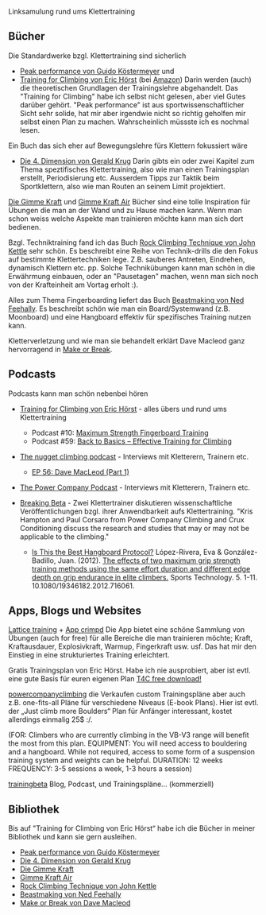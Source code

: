 Linksamulung rund ums Klettertraining

## Bücher
Die Standardwerke bzgl. Klettertraining sind sicherlich
- [Peak performance von Guido Köstermeyer](https://www.amazon.de/Peak-Performance-Klettertechnik-Klettertraining-Z/dp/3945271215) und
- [Training for Climbing von Eric Hörst](https://trainingforclimbing.com/buy-books/training-for-climbing-3rd-edition-2016/)  (bei [Amazon](https://www.amazon.de/Training-Climbing-Definitive-Improving-Performance/dp/1493017616/ref=sr_1_1?crid=27S87BUF52J1D&keywords=training+for+climbing&qid=1640269863&s=books&sprefix=training+for+%2Cstripbooks%2C117&sr=1-1))
Darin werden (auch) die theoretischen Grundlagen der Trainingslehre abgehandelt. Das "Training for Climbing" habe ich selbst nicht gelesen, aber viel Gutes darüber gehört. "Peak performance" ist aus sportwissenschaftlicher Sicht sehr solide, hat mir aber irgendwie nicht so richtig geholfen mir selbst einen Plan zu machen. Wahrscheinlich müssste ich es nochmal lesen.

Ein Buch das sich eher auf Bewegungslehre fürs Klettern fokussiert wäre
 - [Die 4. Dimension von Gerald Krug](https://geoquest-shop.de/Die-4-Dimension)
Darin gibts ein oder zwei Kapitel zum Thema speztifisches Klettertraining, also wie man einen Trainingsplan erstellt, Periodisierung etc. Ausserdem Tipps zur Taktik beim Sportklettern, also wie man Routen an seinem Limit projektiert.  

[Die Gimme Kraft](https://www.baechli-bergsport.ch/Sachbücher-Gimme-Kraft-Gimme-Kraft-Sachbücher-De.htm) und [Gimme Kraft Air](https://pizbube.ch/shop/gimme-kraft-air/) Bücher sind eine tolle Inspiration für Übungen die man an der Wand und zu Hause machen kann. Wenn man schon weiss welche Aspekte man trainieren möchte kann man sich dort bedienen.

Bzgl. Techniktraining fand ich das Buch [Rock Climbing Technique von John Kettle](https://www.johnkettle.com/product-page/rock-climbing-technique-paperback) sehr schön. Es beschreibt eine Reihe von Technik-drills die den Fokus auf bestimmte Klettertechniken lege. Z.B. sauberes Antreten, Eindrehen, dynamisch Klettern etc. pp. Solche Technikübungen kann man schön in die Erwährmung einbauen, oder an "Pausetagen" machen, wenn man sich noch von der Krafteinheit am Vortag erholt :).

Alles zum Thema Fingerboarding liefert das Buch [Beastmaking von Ned Feehally](https://www.orellfuessli.ch/shop/home/artikeldetails/A1061949090). Es beschreibt schön wie man ein Board/Systemwand (z.B. Moonboard) und eine Hangboard effektiv für spezifisches Training nutzen kann.

Kletterverletzung und wie man sie behandelt erklärt Dave Macleod ganz hervorragend in [Make or Break](https://www.davemacleod.com/shop/makeorbreak).

## Podcasts
Podcasts kann man schön nebenbei hören
- [Training for Climbing von Eric Hörst](https://trainingforclimbing.com/category/podcasts/page/1/) - alles übers und rund ums Klettertraining
  - Podcast #10: [Maximum Strength Fingerboard Training](https://trainingforclimbing.com/podcast-10-maximum-strength-fingerboard-training/)
  - Podcast #59: [Back to Basics – Effective Training for Climbing](https://trainingforclimbing.com/podcast-59-effective-training-for-climbing/)

- [The nugget climbing podcast](https://thenuggetclimbing.com) - Interviews mit Kletterern, Trainern etc.
  - [EP 56: Dave MacLeod (Part 1)](https://thenuggetclimbing.com/episodes/dave-macleod-part-1)

- [The Power Company Podcast](https://www.powercompanyclimbing.com/podcast/) - Interviews mit Kletterern, Trainern etc.

- [Breaking Beta](https://breakingbeta.podbean.com) - Zwei Klettertrainer diskutieren wissenschaftliche Veröffentlichungen bzgl. ihrer Anwendbarkeit aufs Klettertraining. "Kris Hampton and Paul Corsaro from Power Company Climbing and Crux Conditioning discuss the research and studies that may or may not be applicable to the climbing."
  - [Is This the Best Hangboard Protocol?](https://breakingbeta.podbean.com/e/the-best-hangboard-protocol/)  López-Rivera, Eva & González-Badillo, Juan. (2012). [The effects of two maximum grip strength training methods using the same effort duration and different edge depth on grip endurance in elite climbers.](https://www.researchgate.net/profile/Eva-Lopez-Rivera/publication/254368989_The_effects_of_two_maximum_grip_strength_training_methods_using_the_same_effort_duration_and_different_edge_depth_on_grip_endurance_in_elite_climbers/links/5bb4924e92851ca9ed374453/The-effects-of-two-maximum-grip-strength-training-methods-using-the-same-effort-duration-and-different-edge-depth-on-grip-endurance-in-elite-climbers.pdf) Sports Technology. 5. 1-11. 10.1080/19346182.2012.716061.

## Apps, Blogs und Websites
[Lattice training](https://latticetraining.com) + [App crimpd](https://play.google.com/store/apps/details?id=com.crimpd.ui&hl=en_US&gl=US)
Die App bietet eine schöne Sammlung von Übungen (auch for free) für alle Bereiche die man trainieren möchte; Kraft, Kraftausdauer, Explosivkraft, Warmup, Fingerkraft usw. usf. Das hat mir den Einstieg in eine strukturiertes Training erleichtert.

Gratis Trainingsplan von Eric Hörst. Habe ich nie ausprobiert, aber ist evtl. eine gute Basis für euren eigenen Plan [T4C free download!](https://trainingforclimbing.com/training-programs/)

[powercompanyclimbing](https://www.powercompanyclimbing.com) die Verkaufen custom Trainingspläne aber auch z.B. one-fits-all Pläne für verschiedene Niveaus (E-book Plans). Hier ist evtl. der „Just climb more Boulders“ Plan für Anfänger interessant, kostet allerdings einmalig 25$ :/. 

(FOR: Climbers who are currently climbing in the VB-V3 range will benefit the most from this plan. 
EQUIPMENT: You will need access to bouldering and a hangboard. While not required, access to some form of a suspension training system and weights can be helpful. 
DURATION: 12 weeks
FREQUENCY: 3-5 sessions a week, 1-3 hours a session)

[trainingbeta](https://www.trainingbeta.com) Blog, Podcast, und Trainingspläne… (kommerziell)

## Bibliothek
Bis auf "Training for Climbing von Eric Hörst“ habe ich die Bücher in meiner Bibliothek und kann sie gern ausleihen.

- [Peak performance von Guido Köstermeyer](https://www.amazon.de/Peak-Performance-Klettertechnik-Klettertraining-Z/dp/3945271215)
- [Die 4. Dimension von Gerald Krug](https://geoquest-shop.de/Die-4-Dimension)
- [Die Gimme Kraft](https://www.baechli-bergsport.ch/Sachbücher-Gimme-Kraft-Gimme-Kraft-Sachbücher-De.htm)
- [Gimme Kraft Air](https://pizbube.ch/shop/gimme-kraft-air/)
- [Rock Climbing Technique von John Kettle](https://www.johnkettle.com/product-page/rock-climbing-technique-paperback)
- [Beastmaking von Ned Feehally](https://www.orellfuessli.ch/shop/home/artikeldetails/A1061949090)
- [Make or Break von Dave Macleod](https://www.davemacleod.com/shop/makeorbreak)
